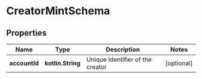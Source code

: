 
# CreatorMintSchema

## Properties
Name | Type | Description | Notes
------------ | ------------- | ------------- | -------------
**accountId** | **kotlin.String** | Unique Identifier of the creator |  [optional]



